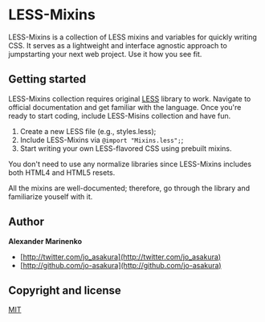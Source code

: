 # LESS-Mixins

LESS-Mixins is a collection of LESS mixins and variables for quickly writing CSS. It serves as a lightweight and interface agnostic approach to jumpstarting your next web project. Use it how you see fit.

## Getting started

LESS-Mixins collection requires original [LESS](http://lesscss.org) library to work. Navigate to official documentation and get familiar with the language. Once you're ready to start coding, include LESS-Misins collection and have fun.

1. Create a new LESS file (e.g., styles.less);
2. Include LESS-Mixins via `@import "Mixins.less";`;
3. Start writing your own LESS-flavored CSS using prebuilt mixins.

You don't need to use any normalize libraries since LESS-Mixins includes both HTML4 and HTML5 resets.

All the mixins are well-documented; therefore, go through the library and familiarize youself with it.

## Author

**Alexander Marinenko**

+ [http://twitter.com/jo_asakura](http://twitter.com/jo_asakura)
+ [http://github.com/jo-asakura](http://github.com/jo-asakura)

## Copyright and license

[MIT](LICENSE.md)
